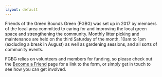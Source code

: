 ```yaml
---
layout: default 
---
```


Friends of the Green Bounds Green (FGBG) was set up in 2017 by members of the local area committed to caring for and improving the local green space and strengthening the community. Monthly litter picking and maintenance are held on the third Saturday of the month, 10am to 1pm (excluding a break in August) as well as gardening sessions, and all sorts of community events. 

FGBG relies on volunteers and members for funding, so please check out the [Become a Friend](/become-a-friend) page for a link to the form, or simply get in touch to see how you can get involved. 
